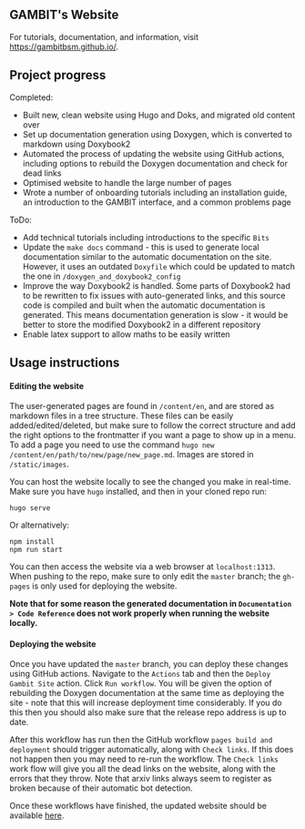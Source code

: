 GAMBIT's Website
----------------

For tutorials, documentation, and information, visit https://gambitbsm.github.io/.

## Project progress

Completed:
- Built new, clean website using Hugo and Doks, and migrated old content over
- Set up documentation generation using Doxygen, which is converted to markdown using Doxybook2
- Automated the process of updating the website using GitHub actions, including options to rebuild the Doxygen documentation and check for dead links
- Optimised website to handle the large number of pages
- Wrote a number of onboarding tutorials including an installation guide, an introduction to the GAMBIT interface, and a common problems page

ToDo:
- Add technical tutorials including introductions to the specific `Bits`
- Update the `make docs` command - this is used to generate local documentation similar to the automatic documentation on the site. However, it uses an outdated `Doxyfile` which could be updated to match the one in `/doxygen_and_doxybook2_config`
- Improve the way Doxybook2 is handled. Some parts of Doxybook2 had to be rewritten to fix issues with auto-generated links, and this source code is compiled and built when the automatic documentation is generated. This means documentation generation is slow - it would be better to store the modified Doxybook2 in a different repository
- Enable latex support to allow maths to be easily written

## Usage instructions

#### Editing the website

The user-generated pages are found in `/content/en`, and are stored as markdown files in a tree structure. These files can be easily added/edited/deleted, but make sure to follow the correct structure and add the right options to the frontmatter if you want a page to show up in a menu. To add a page you need to use the command `hugo new /content/en/path/to/new/page/new_page.md`. Images are stored in `/static/images`.

You can host the website locally to see the changed you make in real-time. Make sure you have `hugo` installed, and then in your cloned repo run:

```
hugo serve
```

Or alternatively:

```
npm install
npm run start
```

You can then access the website via a web browser at `localhost:1313`. When pushing to the repo, make sure to only edit the `master` branch; the `gh-pages` is only used for deploying the website.

**Note that for some reason the generated documentation in `Documentation > Code Reference` does not work properly when running the website locally.**

#### Deploying the website

Once you have updated the `master` branch, you can deploy these changes using GitHub actions. Navigate to the `Actions` tab and then the `Deploy Gambit Site` action. Click `Run workflow`. You will be given the option of rebuilding the Doxygen documentation at the same time as deploying the site - note that this will increase deployment time considerably. If you do this then you should also make sure that the release repo address is up to date.

After this workflow has run then the GitHub workflow `pages build and deployment` should trigger automatically, along with `Check links`. If this does not happen then you may need to re-run the workflow. The `Check links` work flow will give you all the dead links on the website, along with the errors that they throw. Note that arxiv links always seem to register as broken because of their automatic bot detection.

Once these workflows have finished, the updated website should be available [here](https://gambitbsm.github.io/).
